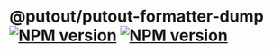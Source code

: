 # @putout/putout-formatter-dump [![NPM version][NPMIMGURL]][NPMURL] [![NPM version][NPMIMGURL]][NPMURL]

[NPMIMGURL]: https://img.shields.io/npm/v/@putout/formatter-dump.svg?style=flat&longCache=true
[NPMURL]: https://npmjs.org/package/@putout/formatter-dump "npm"
